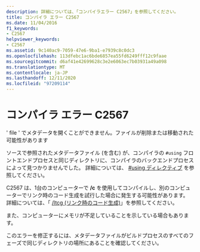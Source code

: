 ```yaml
---
description: 詳細については、「コンパイラエラー C2567」を参照してください。
title: コンパイラ エラー C2567
ms.date: 11/04/2016
f1_keywords:
- C2567
helpviewer_keywords:
- C2567
ms.assetid: 9c140ac9-7059-47e6-9ba1-e7939c8c0dc3
ms.openlocfilehash: 113dfebc1ac6bde6857ea55fd6249fff12c9faae
ms.sourcegitcommit: d6af41e42699628c3e2e6063ec7b03931a49a098
ms.translationtype: MT
ms.contentlocale: ja-JP
ms.lasthandoff: 12/11/2020
ms.locfileid: "97209114"
---
```

# <a name="compiler-error-c2567"></a>コンパイラ エラー C2567

' file ' でメタデータを開くことができません。ファイルが削除または移動された可能性があります

ソースで参照されたメタデータファイル (を含む) が、コンパイラの `#using` フロントエンドプロセスと同じディレクトリに、コンパイラのバックエンドプロセスによって見つかりませんでした。 詳細については、 [#using ディレクティブ](../../preprocessor/hash-using-directive-cpp.md) を参照してください。

C2567 は、1台のコンピューターで **/c** を使用してコンパイルし、別のコンピューターでリンク時のコード生成を試行した場合に発生する可能性があります。 詳細については、「 [/ltcg (リンク時のコード生成)](../../build/reference/ltcg-link-time-code-generation.md)」を参照してください。

また、コンピューターにメモリが不足していることを示している場合もあります。

このエラーを修正するには、メタデータファイルがビルドプロセスのすべてのフェーズで同じディレクトリの場所にあることを確認してください。
